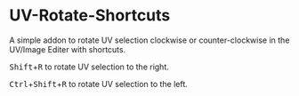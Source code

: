 UV-Rotate-Shortcuts
===================

A simple addon to rotate UV selection clockwise or counter-clockwise in the UV/Image Editer with shortcuts.

<kbd>Shift</kbd>+<kbd>R</kbd> to rotate UV selection to the right.
<p><kbd>Ctrl</kbd>+<kbd>Shift</kbd>+<kbd>R</kbd> to rotate UV selection to the left.
